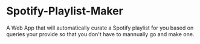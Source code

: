 # Spotify-Playlist-Maker
A Web App that will automatically curate a Spotify playlist for you based on queries your provide so that you don't have to mannually go and make one. 
